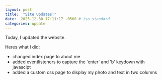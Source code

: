 ```yaml
---
layout: post
title:  "Site Updates!"
date:  2023-12-30 17:11:17 -0500 # iso standard
categories: update
---
```


Today, I updated the website.

Heres what I did:
- changed index page to about me
- added eventlisteners to capture the 'enter' and 'b' keydown with javascipt
- added a custom css page to display my photo and text in two columns
